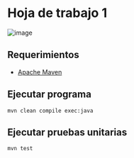 # Hoja de trabajo 1

![image](https://github.com/user-attachments/assets/83ad550e-490e-4c8d-ad40-50b60e754360)


## Requerimientos

- [Apache Maven](https://maven.apache.org/)

## Ejecutar programa

`mvn clean compile exec:java`

## Ejecutar pruebas unitarias

`mvn test`
